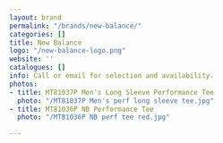```yaml
---
layout: brand
permalink: "/brands/new-balance/"
categories: []
title: New Balance
logo: "/new-balance-logo.png"
website: ''
catalogues: []
info: Call or email for selection and availability.
photos:
- title: MT81037P Men's Long Sleeve Performance Tee
  photo: "/MT81037P Men's perf long sleeve tee.jpg"
- title: MT81036P NB Performance Tee
  photo: "/MT81036P NB perf tee red.jpg"

---
```

